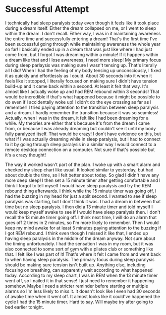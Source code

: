 # Successful Attempt

I technically had sleep paralysis today even though it feels like it took place during a dream itself. Either the dream collapsed on me, or I went to sleep within the dream. I don't recall. Either way, I was in it maintaining awareness the entire time and successfully entering a dream! That's the first time I've been successful going through while maintaining awareness the whole year so far! I basically ended up in a dream that was just like where I had just come from, but I forgot I was dreaming within a minute! If it happens within a dream like that and I lose awareness, I need more sleep! My primary focus during sleep parlaysis was making sure I wasn't tensing up. That's literally all I did! When I had the feeling of my body tensing up unconsciously, I fixed it as quickly and effortlessly as I could. About 30 seconds into it when it feels like it stopped, I literally focused on making sure I didn't have tension build-up and it came back within a second. At least it felt that way. It's almost like I actually woke up and had REM rebound within 3 seconds! That would be incredible if that's what happened because it might be possible to do even if I accidentally woke up! I didn't do the eye crossing as far as I remember! I tried paying attention to the transition between sleep paralysis and a dream. I hardly remember the transition because it was so seamless! Actually, when I was in the dream, it felt like I had been dreaming for a while. My theories are either that's because it's from the dream I came from, or because I was already dreaming but couldn't see it until my body fully paralyzed itself. That would be crazy! I don't have evidence on this, but what if I was actually dreaming while in sleep paralysis, but I had to connect to it by going through sleep paralysis in a similar way I would connect to a remote desktop connection on a computer. Not sure if that's possible but it's a crazy thought!

The way it worked wasn't part of the plan. I woke up with a smart alarm and checked my sleep chart like usual. It looked similar to yesterday, but had about double the time, so I felt better about today. So glad I didn't have any more deep sleep! I then set a 15 minute timer after getting comfortable and I think I forgot to tell myself I would have sleep paralysis and try the REM rebound thing afterwards. I think while the 15 minute timer was going off, I had the buzzing in my head for just a split second. I wanted to see if sleep paralysis was starting, but I don't think it was. I had a dream in between that time but no sleep paralysis. I then did a 13 minute timer and told myself I would keep myself awake to see if I would have sleep paralysis then. I don't recall the 13 minute timer going off. I think next time, I will do an alarm that goes off 2 times in 2 minutes, so I'm more likely to remember. Then I would keep my mind awake for at least 5 minutes paying attention to the buzzing if I got REM rebound. I think even though I missed it like that, I ended up having sleep paralysis in the middle of the dream anyway. Not sure about the timing unfortunately. I had the sensation I was in my room, but it was also connected to some sort of gym with a pilates club or something like that. I felt like I was part of it! That's where it felt I came from and went back to when having sleep paralysis. The primary focus during sleep paralysis should be making sure tension isn't built up. Anything else, including focusing on breathing, can apparently wait according to what happened today. According to my sleep chart, I was in REM when the 13 minute timer went off, so I nailed it in that sense! I just need to remember it happening somehow. Maybe I need a stricter reminder before starting or multiple alarms so I'm less likely to miss it. It doesn't look like I even had 30 seconds of awake time when it went off. It almost looks like it could've happened the cycle I had the 15 minute timer. Hard to say. Will maybe try after going to bed earlier tonight.
